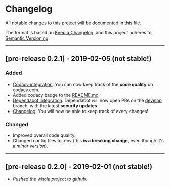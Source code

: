 # Changelog
All notable changes to this project will be documented in this file.

The format is based on [Keep a Changelog](https://keepachangelog.com/en/1.0.0/),
and this project adheres to [Semantic Versioning](https://semver.org/spec/v2.0.0.html).

---

## [pre-release 0.2.1] - 2019-02-05 (not stable!)
### Added
- [Codacy integration](https://app.codacy.com/project/arthur-woosy/CalendarBot/dashboard?branchId=11150184). You can now keep track of the **code quality** on codacy.com.
- Added codacy badge to the [README.md](https://github.com/Woosy/CalendarBot/blob/master/README.md).
- [Dependabot integration](https://dependabot.com). Dependabot will now open PRs on the [develop](https://github.com/Woosy/CalendarBot/tree/develop) branch, with the latest **security updates**.
- [Changelog](https://github.com/Woosy/CalendarBot/blob/develop/CHANGELOG.md)! You will now be able to keep track of every changes!

### Changed
- Improved overall code quality.
- Changed config files to .env (this **is a breaking change**, even though it's a *minor version*).

---

## [pre-release 0.2.0] - 2019-02-01 (not stable!)
- *Pushed the whole project to github.*
